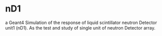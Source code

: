 # nD1
a Geant4 Simulation of the response of liquid scintillator neutron Detector unit1 (nD1).
As the test and study of single unit of neutron Detector array.
